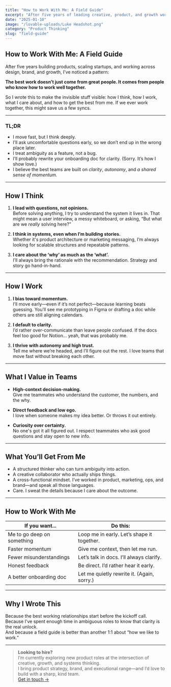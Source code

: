 ```yaml
---
title: "How to Work With Me: A Field Guide"
excerpt: "After five years of leading creative, product, and growth work across startups, here’s what I’ve learned about how I work—and how to work with me."
date: "2025-01-10"
image: "/lovable-uploads/Luke Headshot.png"
category: "Product Thinking"
slug: "field-guide"
---
```


## How to Work With Me: A Field Guide

After five years building products, scaling startups, and working across design, brand, and growth, I’ve noticed a pattern:

**The best work doesn’t just come from great people. It comes from people who know how to work well together.**

So I wrote this to make the invisible stuff visible: how I think, how I work, what I care about, and how to get the best from me. If we ever work together, this might save us a few syncs.

---

### TL;DR

- I move fast, but I think deeply.
- I’ll ask uncomfortable questions early, so we don’t end up in the wrong place later.
- I treat ambiguity as a feature, not a bug.
- I’ll probably rewrite your onboarding doc for clarity. (Sorry. It’s how I show love.)
- I believe the best teams are built on *clarity*, *autonomy*, and *a shared sense of momentum.*

---

## How I Think

1. **I lead with questions, not opinions.**  
   Before solving anything, I try to understand the system it lives in. That might mean a user interview, a messy whiteboard, or asking, “But what are we *really* solving here?”

2. **I think in systems, even when I’m building stories.**  
   Whether it's product architecture or marketing messaging, I’m always looking for scalable structures and repeatable patterns.

3. **I care about the ‘why’ as much as the ‘what’.**  
   I’ll always bring the rationale with the recommendation. Strategy and story go hand-in-hand.

---

## How I Work

1. **I bias toward momentum.**  
   I’ll move early—even if it’s not perfect—because learning beats guessing. You’ll see me prototyping in Figma or drafting a doc while others are still aligning calendars.

2. **I default to clarity.**  
   I’d rather over-communicate than leave people confused. If the docs feel too good for Notion… yeah, that was probably me.

3. **I thrive with autonomy and high trust.**  
   Tell me where we’re headed, and I’ll figure out the rest. I love teams that move fast without breaking each other.

---

## What I Value in Teams

- **High-context decision-making.**  
  Give me teammates who understand the customer, the numbers, and the why.

- **Direct feedback and low ego.**  
  I love when someone makes my idea better. Or throws it out entirely.

- **Curiosity over certainty.**  
  No one's got it all figured out. I respect teammates who ask good questions and stay open to new info.

---

## What You’ll Get From Me

- A structured thinker who can turn ambiguity into action.
- A creative collaborator who actually ships things.
- A cross-functional mindset. I’ve worked in product, marketing, ops, and brand—and speak all those languages.
- Care. I sweat the details because I care about the outcome.

---

## How to Work With Me

| If you want... | Do this: |
|----------------|----------|
| Me to go deep on something | Loop me in early. Let’s shape it together. |
| Faster momentum | Give me context, then let me run. |
| Fewer misunderstandings | Let’s talk in docs. I’ll always clarify. |
| Honest feedback | Be direct. I’d rather hear it early. |
| A better onboarding doc | Let me quietly rewrite it. (Again, sorry.) |

---

## Why I Wrote This

Because the best working relationships start before the kickoff call.  
Because I’ve spent enough time in ambiguous roles to know that clarity is the real unlock.  
And because a field guide is better than another 1:1 about “how we like to work.”

---

> **Looking to hire?**  
> I’m currently exploring new product roles at the intersection of creative, growth, and systems thinking.  
> I bring product strategy, brand, and executional range—and I’d love to build with a sharp, kind team.  
> [Get in touch →](/contact)

